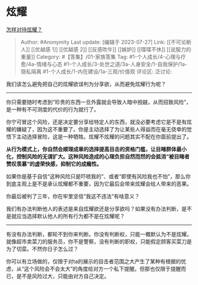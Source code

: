 # 炫耀
[怎样对待炫耀？](https://www.zhihu.com/question/533384071/answer/2497133338)

> Author: #Anonymity
> Last update: [编辑于 2023-07-27]
> Link: [[不可论断人]] [[优越感 1]] [[优越感 2]] [[反感吹牛]] [[嫉妒]] [[喋喋不休]] [[说服力的重量]]
> Category: #【答集】/01-家族答集
> Tag: #1-个人成长/4-心理与疗愈/4a-情绪与心态  #1-个人成长/3-处世之道/3a-人身安全/1-自我保护/1a-隐私隔离 #1-个人成长/1-内在建设/1a-三观/价值观
> 评论区:
> 泛讨论:

我们该怎么避免把自己的炫耀欲误判为分享欲，从而避免炫耀行为呢？

--------------------

你只需要随时考虑到“珍贵的东西一旦外露就会导致人暗中觊觎，从而招致风险”，是一种有不可测度的代价的行为就行了。

你宁可冒这个风险，还是决定要分享给特定人的东西，就没必要考虑它是不是有炫耀的嫌疑了，因为这不重要了。你是主动选择了为让某些人得益而在毫无侥幸的觉悟下主动选择冒险，这是一种牺牲。炫耀不炫耀的问题其实不配在你面前提出了。

**从行为模式上，你自然会顺理成章的选择提高目击的资格门槛，让目睹群体最小化，控制风险的无谓扩大。这种风险造成的心理负担自然而然的会抵消“被目睹者赞叹羡慕“的虚荣快感，抑制它的成瘾性。**

如果你是基于自信“这种风险只是吓唬我的”、或者“即使有风险我也不怕”，那么你到底主观上是不是承认炫耀都不重要，因为它最后会带来炫耀会给人带来的恶果。

你最后被判了三年，你在牢里坚信“我这不违法”有啥意义？

我们有办法判断他人的表述是来自炫耀欲还是分享欲吗？如果没有办法判断，是不是就应当选择默认他人的所有行为都不是在炫耀呢？

--------------------

有没有办法判断，都轮不到你来判断。你没有判断权，只能一概默认为不是炫耀。就像超市卖菜刀的服务员，你不是警察，没有判断的职权，只能假定顾客买菜刀是为了切菜。不然你日子怎么过？

你可以有立场做的，仅限于对ta的展示的目击者范围之大产生了某种有根据的忧虑，从“这个风险会不会太大”的角度给对方一个私下提醒。但那也仅限于提醒而已，是不是风险过大，只能由对方自己决定。
